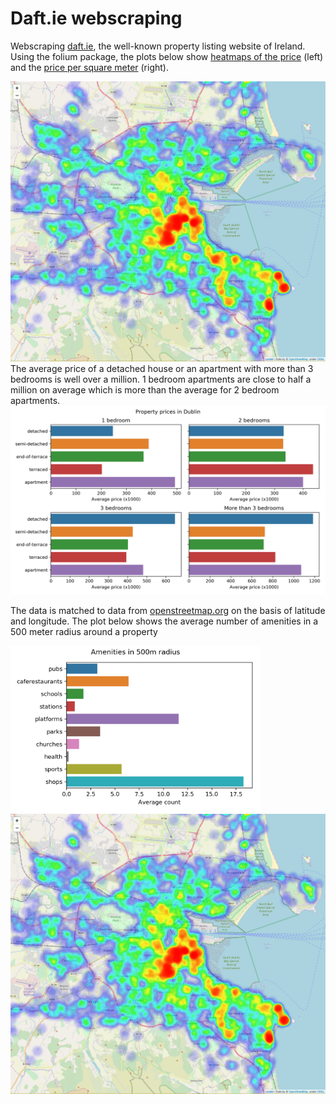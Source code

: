 # Daft.ie webscraping
Webscraping [daft.ie](http://www.daft.ie), the well-known property listing website of Ireland. Using the folium package, the plots below show [heatmaps of the price]() (left) and the [price per square meter]() (right).


<img src="images/heatmap_price.png">
The average price of a detached house or an apartment with more than 3 bedrooms is well over a million. 1 bedroom apartments are close to half a million on average which is more than the average for 2 bedroom apartments.

<img src="images/prices_property_type.png" width="600">

The data is matched to data from [openstreetmap.org](http://www.openstreetmap.org) on the basis of latitude and longitude. The plot below shows the average number of amenities in a 500 meter radius around a property

<img src="images/amenities.png" width="400">


<img src="images/heatmap_price.png">
